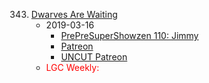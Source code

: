 343. [Dwarves Are Waiting](https://linuxgamecast.com/2019/03/linuxgamecast-weekly-343-dwarves-are-waiting/)
     * 2019-03-16
        * [PrePreSuperShowzen 110: Jimmy](https://www.patreon.com/posts/prepresupershowz-25441153)
        * [Patreon](https://www.patreon.com/posts/linuxgamecast-25438614)
        * [UNCUT Patreon](https://www.patreon.com/posts/linuxgamecast-25438845)
     * <span style="color:red">LGC Weekly:</span>
